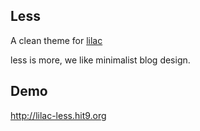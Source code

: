 Less
----

A clean theme for [lilac](https://github.com/hit9/lilac)

less is more, we like minimalist blog design.

Demo
----

http://lilac-less.hit9.org
